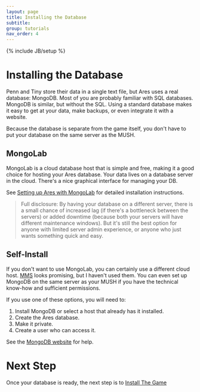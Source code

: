 ```yaml
---
layout: page
title: Installing the Database
subtitle: 
group: tutorials
nav_order: 4
---
```

{% include JB/setup %}

# Installing the Database

Penn and Tiny store their data in a single text file, but Ares uses a real database: MongoDB.  Most of you are probably familiar with SQL databases.  MongoDB is similar, but without the SQL.  Using a standard database makes it easy to get at your data, make backups, or even integrate it with a website.

Because the database is separate from the game itself, you don't have to put your database on the same server as the MUSH.

## MongoLab

MongoLab is a cloud database host that is simple and free, making it a good choice for hosting your Ares database.  Your data lives on a database server in the cloud.  There's a nice graphical interface for managing your DB.

See [Setting up Ares with MongoLab]({{site.siteroot}}tutorials/db-mongolab-setup.html) for detailed installation instructions.

> Full disclosure:  By having your database on a different server, there is a small chance of increased lag (if there's a bottleneck between the servers) or added downtime (because both your servers will have different maintenance windows).  But it's still the best option for anyone with limited server admin experience, or anyone who just wants something quick and easy.

## Self-Install

If you don't want to use MongoLab, you can certainly use a different cloud host.  [MMS](https://mms.mongodb.com) looks promising, but I haven't used them.  You can even set up MongoDB on the same server as your MUSH if you have the technical know-how and sufficient permissions. 

If you use one of these options, you will need to:

1. Install MongoDB or select a host that already has it installed.
2. Create the Ares database.
3. Make it private.
4. Create a user who can access it.

See the [MongoDB website](http://docs.mongodb.org/manual/) for help.

# Next Step

Once your database is ready, the next step is to [Install The Game]({{site.siteroot}}tutorials/install-code.html)




